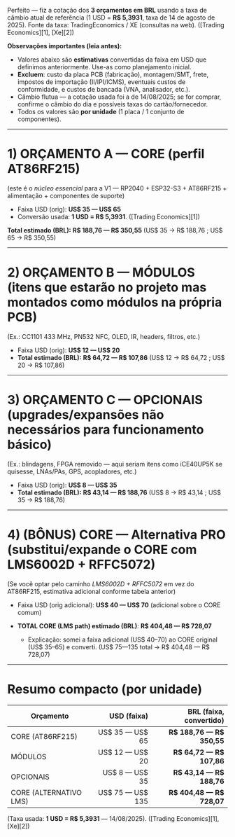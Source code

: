 Perfeito — fiz a cotação dos **3 orçamentos em BRL** usando a taxa de câmbio atual de referência (1 USD = **R\$ 5,3931**, taxa de 14 de agosto de 2025). Fonte da taxa: TradingEconomics / XE (consultas na web). ([Trading Economics][1], [Xe][2])

**Observações importantes (leia antes):**

* Valores abaixo são **estimativas** convertidas da faixa em USD que definimos anteriormente. Use-as como planejamento inicial.
* **Excluem**: custo da placa PCB (fabricação), montagem/SMT, frete, impostos de importação (II/IPI/ICMS), eventuais custos de conformidade, e custos de bancada (VNA, analisador, etc.).
* Câmbio flutua — a cotação usada foi a de 14/08/2025; se for comprar, confirme o câmbio do dia e possíveis taxas do cartão/fornecedor.
* Todos os valores são **por unidade** (1 placa / 1 conjunto de componentes).

---

# 1) ORÇAMENTO A — CORE (perfil AT86RF215)

(este é o *núcleo essencial* para a V1 — RP2040 + ESP32-S3 + AT86RF215 + alimentação + componentes de suporte)

* Faixa USD (orig): **US\$ 35 — US\$ 65**
* Conversão usada: **1 USD = R\$ 5,3931**. ([Trading Economics][1])

**Total estimado (BRL):** **R\$ 188,76 — R\$ 350,55**
(US\$ 35 → R\$ 188,76 ; US\$ 65 → R\$ 350,55)

---

# 2) ORÇAMENTO B — MÓDULOS (itens que estarão no projeto mas montados como módulos na própria PCB)

(Ex.: CC1101 433 MHz, PN532 NFC, OLED, IR, headers, filtros, etc.)

* Faixa USD (orig): **US\$ 12 — US\$ 20**
* **Total estimado (BRL):** **R\$ 64,72 — R\$ 107,86**
  (US\$ 12 → R\$ 64,72 ; US\$ 20 → R\$ 107,86)

---

# 3) ORÇAMENTO C — OPCIONAIS (upgrades/expansões não necessários para funcionamento básico)

(Ex.: blindagens, FPGA removido — aqui seriam itens como iCE40UP5K se quisesse, LNAs/PAs, GPS, acopladores, etc.)

* Faixa USD (orig): **US\$ 8 — US\$ 35**
* **Total estimado (BRL):** **R\$ 43,14 — R\$ 188,76**
  (US\$ 8 → R\$ 43,14 ; US\$ 35 → R\$ 188,76)

---

# 4) (BÔNUS) CORE — Alternativa PRO (substitui/expande o CORE com LMS6002D + RFFC5072)

(Se você optar pelo caminho *LMS6002D + RFFC5072* em vez do AT86RF215, estimativa adicional conforme tabela anterior)

* Faixa USD (orig adicional): **US\$ 40 — US\$ 70** (adicional sobre o CORE comum)
* **TOTAL CORE (LMS path) estimado (BRL)**: **R\$ 404,48 — R\$ 728,07**

  * Explicação: somei a faixa adicional (US\$ 40–70) ao CORE original (US\$ 35–65) e converti. (US\$ 75—135 total → R\$ 404,48 — R\$ 728,07)

---

# Resumo compacto (por unidade)

| Orçamento              |        USD (faixa) |     BRL (faixa, convertido) |
| ---------------------- | -----------------: | --------------------------: |
| CORE (AT86RF215)       |  US\$ 35 — US\$ 65 | **R\$ 188,76 — R\$ 350,55** |
| MÓDULOS                |  US\$ 12 — US\$ 20 |  **R\$ 64,72 — R\$ 107,86** |
| OPCIONAIS              |   US\$ 8 — US\$ 35 |  **R\$ 43,14 — R\$ 188,76** |
| CORE (ALTERNATIVO LMS) | US\$ 75 — US\$ 135 | **R\$ 404,48 — R\$ 728,07** |

(Taxa usada: **1 USD = R\$ 5,3931** — 14/08/2025). ([Trading Economics][1], [Xe][2])